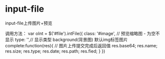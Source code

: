 # input-file
input-file上传图片+预览

调用方法：
 var oInt = $('#file').intFile({
    class: '#image', // 预览缩略图 - 为空不显示
    type: '',// 显示类型 background(背景图) 默认img标签图片
    complete:function(res){ // 图片上传提交完成后返回值
        res.base64;
        res.name;
        res.size;
        res.type;
        res.date;
        res.path;
        res.fied;
    }
 })
